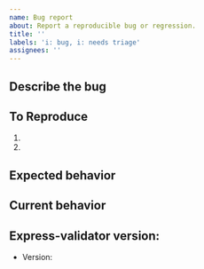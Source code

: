 ```yaml
---
name: Bug report
about: Report a reproducible bug or regression.
title: ''
labels: 'i: bug, i: needs triage'
assignees: ''
---
```


## Describe the bug

<!-- A clear and concise description of what the bug is. -->

## To Reproduce

<!-- Steps to reproduce the behavior -->

1. <!-- Go to '...' -->
2. <!-- Click on '...' -->

## Expected behavior

<!-- A clear and concise description of what you expected to happen. -->

## Current behavior

<!-- A clear and concise description of what you expected to happen. -->

## Express-validator version:

- Version: <!-- [e.g. 6.6.1] -->
